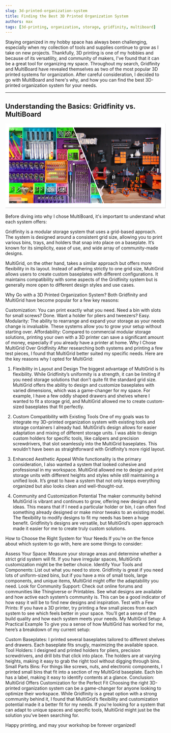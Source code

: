 ```yaml
---
slug: 3d-printed-organization-system
title: Finding the Best 3D Printed Organization System
authors: max
tags: [3d-printing, organization, storage, gridfinity, multiboard]
---
```


Staying organized in my hobby space has always been challenging, especially when my collection of tools and supplies 
continue to grow as I take on new projects. Thankfully, 3D printing is one of my hobbies and because of its 
versatility, and community of makers, I've found that it can be a great tool for organizing my space. Throughout my 
search, Gridfinity and MultiBoard have revealed themselves as two of the most popular 3D printed systems for 
organization. After careful consideration, I decided to go with MultiBoard and here's why, and how you can find the 
best 3D-printed organization system for your needs.

-----
## Understanding the Basics: Gridfinity vs. MultiBoard

![SCR-20241017-nkna.png](./SCR-20241017-nkna.png)


Before diving into why I chose MultiBoard, it's important to understand what each system offers:

Gridfinity is a modular storage system that uses a grid-based approach. The system is designed around a consistent grid
size, allowing you to print various bins, trays, and holders that snap into place on a baseplate. It’s known for its
simplicity, ease of use, and wide array of community-made designs.

MultiGrid, on the other hand, takes a similar approach but offers more flexibility in its layout. Instead of adhering
strictly to one grid size, MultiGrid allows users to create custom baseplates with different configurations. It
maintains compatibility with some aspects of the Gridfinity system but is generally more open to different design styles
and use cases.

Why Go with a 3D Printed Organization System?
Both Gridfinity and MultiGrid have become popular for a few key reasons:

Customization: You can print exactly what you need. Need a bin with slots for small screws? Done. Want a holder for
pliers and tweezers? Easy.
Modularity: The ability to rearrange and expand your storage as your needs change is invaluable. These systems allow you
to grow your setup without starting over.
Affordability: Compared to commercial modular storage solutions, printing your own with a 3D printer can save a
significant amount of money, especially if you already have a printer at home.
Why I Chose MultiGrid Over Gridfinity
After researching both systems and printing a few test pieces, I found that MultiGrid better suited my specific needs.
Here are the key reasons why I opted for MultiGrid:

1. Flexibility in Layout and Design
   The biggest advantage of MultiGrid is its flexibility. While Gridfinity’s uniformity is a strength, it can be
   limiting if you need storage solutions that don't quite fit the standard grid size. MultiGrid offers the ability to
   design and customize baseplates with varied dimensions, which was a game-changer for my space. For example, I have a
   few oddly shaped drawers and shelves where I wanted to fit a storage grid, and MultiGrid allowed me to create
   custom-sized baseplates that fit perfectly.

2. Custom Compatibility with Existing Tools
   One of my goals was to integrate my 3D-printed organization system with existing tools and storage containers I
   already had. MultiGrid’s design allows for easier adaptation and mixing of different storage units. I was able to
   design custom holders for specific tools, like calipers and precision screwdrivers, that slot seamlessly into the
   MultiGrid baseplates. This wouldn’t have been as straightforward with Gridfinity’s more rigid layout.

3. Enhanced Aesthetic Appeal
   While functionality is the primary consideration, I also wanted a system that looked cohesive and professional in my
   workspace. MultiGrid allowed me to design and print storage units with different heights and styles while still
   maintaining a unified look. It’s great to have a system that not only keeps everything organized but also looks clean
   and well-thought-out.

4. Community and Customization Potential
   The maker community behind MultiGrid is vibrant and continues to grow, offering new designs and ideas. This means
   that if I need a particular holder or bin, I can often find something already designed or make minor tweaks to an
   existing model. The flexibility to modify designs to fit my needs has been a huge benefit. Gridfinity’s designs are
   versatile, but MultiGrid’s open approach made it easier for me to create truly custom solutions.

How to Choose the Right System for Your Needs
If you're on the fence about which system to go with, here are some things to consider:

Assess Your Space: Measure your storage areas and determine whether a strict grid system will fit. If you have irregular
spaces, MultiGrid’s customization might be the better choice.
Identify Your Tools and Components: List out what you need to store. Gridfinity is great if you need lots of
uniform-sized bins, but if you have a mix of small tools, large components, and unique items, MultiGrid might offer the
adaptability you need.
Look for Community Support: Check out online forums and communities like Thingiverse or Printables. See what designs are
available and how active each system’s community is. This can be a good indicator of how easy it will be to find new
designs and inspiration.
Test with a Few Prints: If you have a 3D printer, try printing a few small pieces from each system to see which feels
better in your space. You’ll get a sense of the build quality and how each system meets your needs.
My MultiGrid Setup: A Practical Example
To give you a sense of how MultiGrid has worked for me, here’s a breakdown of my current setup:

Custom Baseplates: I printed several baseplates tailored to different shelves and drawers. Each baseplate fits snugly,
maximizing the available space.
Tool Holders: I designed and printed holders for pliers, precision screwdrivers, and drill bits that click into place.
The holders are at varying heights, making it easy to grab the right tool without digging through bins.
Small Parts Bins: For things like screws, nuts, and electronic components, I printed small bins that fit into a section
of my MultiGrid baseplate. Each bin has a label, making it easy to identify contents at a glance.
Conclusion: MultiGrid Offers Customization for the Perfect Fit
Choosing the right 3D-printed organization system can be a game-changer for anyone looking to optimize their workspace.
While Gridfinity is a great option with a strong community behind it, I found that MultiGrid’s flexibility and
customization potential made it a better fit for my needs. If you’re looking for a system that can adapt to unique
spaces and specific tools, MultiGrid might just be the solution you’ve been searching for.

Happy printing, and may your workshop be forever organized!